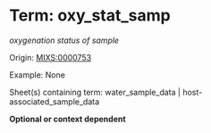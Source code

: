 # Term: oxy_stat_samp

*oxygenation status of sample*

Origin: [MIXS:0000753](https://w3id.org/mixs/0000753)

Example: None

Sheet(s) containing term: water_sample_data | host-associated_sample_data

**Optional or context dependent**